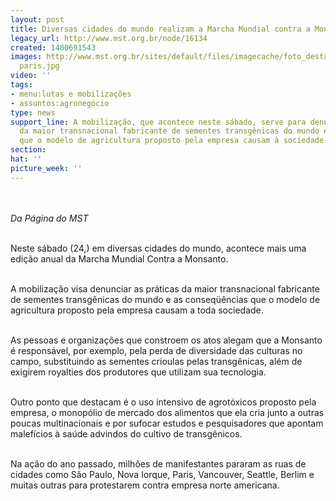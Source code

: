 ```yaml
---
layout: post
title: Diversas cidades do mundo realizam a Marcha Mundial contra a Monsanto
legacy_url: http://www.mst.org.br/node/16134
created: 1400691543
images: http://www.mst.org.br/sites/default/files/imagecache/foto_destaque/monsanto
  paris.jpg
video: ''
tags:
- menu:lutas e mobilizações
- assuntos:agronegócio
type: news
support_line: A mobilização, que acontece neste sábado, serve para denunciar as práticas
  da maior transnacional fabricante de sementes transgênicas do mundo e as conseqüências
  que o modelo de agricultura proposto pela empresa causam à sociedade.
section: 
hat: ''
picture_week: ''
---
```

<p><br><br><em>Da Página do MST</em></p><p><br>Neste sábado (24,) em diversas cidades do mundo, acontece mais uma edição anual da Marcha Mundial Contra a Monsanto.</p><p><br>A mobilização visa denunciar as práticas da maior transnacional fabricante de sementes transgênicas do mundo e as conseqüências que o modelo de agricultura proposto pela empresa causam a toda sociedade.</p><p><br>As pessoas e organizações que constroem os atos alegam que a Monsanto é responsável, por exemplo, pela perda de diversidade das culturas no campo, substituindo as sementes crioulas pelas transgênicas, além de exigirem royalties dos produtores que utilizam sua tecnologia.</p><p><br>Outro ponto que destacam é o uso intensivo de agrotóxicos proposto pela empresa, o monopólio de mercado dos alimentos que ela cria junto a outras poucas multinacionais e por sufocar estudos e pesquisadores que apontam malefícios à saúde advindos do cultivo de transgênicos.</p><p><br>Na ação do ano passado, milhões de manifestantes pararam as ruas de cidades como São Paulo, Nova Iorque, Paris, Vancouver, Seattle, Berlim e muitas outras para protestarem contra empresa norte americana.</p><div>&nbsp;</div>
